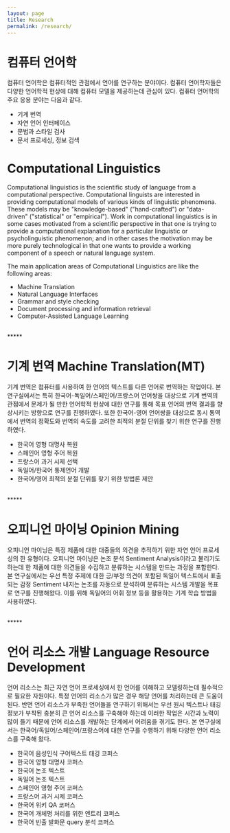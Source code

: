 ```yaml
---
layout: page
title: Research
permalink: /research/
---
```


# 컴퓨터 언어학
컴퓨터 언어학은 컴퓨터적인 관점에서 언어를 연구하는 분야이다. 컴퓨터 언어학자들은 다양한 언어학적 현상에 대해 컴퓨터 모델을 제공하는데 관심이 있다. 컴퓨터 언어학의 주요 응용 분야는 다음과 같다. 
* 기계 번역
* 자연 언어 인터페이스 
* 문법과 스타일 검사 
* 문서 프로세싱, 정보 검색

# Computational Linguistics
Computational linguistics is the scientific study of language from a computational perspective. Computational linguists are interested in providing computational models of various kinds of linguistic phenomena. These models may be "knowledge-based" ("hand-crafted") or "data-driven" ("statistical" or "empirical"). Work in computational linguistics is in some cases motivated from a scientific perspective in that one is trying to provide a computational explanation for a particular linguistic or psycholinguistic phenomenon; and in other cases the motivation may be more purely technological in that one wants to provide a working component of a speech or natural language system.  

The main application areas of Computational Linguistics are like the following areas:
* Machine Translation
* Natural Language Interfaces
* Grammar and style checking
* Document processing and information retrieval
* Computer-Assisted Language Learning

<br />
*****
<br />

# 기계 번역 Machine Translation(MT)
기계 번역은 컴퓨터를 사용하여 한 언어의 텍스트를 다른 언어로 번역하는 작업이다. 본 연구실에서는 특히 한국어-독일어/스페인어/프랑스어 언어쌍을 대상으로 기계 번역의 관점에서 문제가 될 만한 언어학적 현상에 대한 연구를 통해 목표 언어의 번역 결과를 향상시키는 방향으로 연구를 진행하였다. 또한 한국어-영어 언어쌍을 대상으로 동시 통역에서 번역의 정확도와 번역의 속도를 고려한 최적의 분절 단위를 찾기 위한 연구를 진행하였다. 
* 한국어 영형 대명사 복원
* 스페인어 영형 주어 복원
* 프랑스어 과거 시제 선택
* 독일어/한국어 통제언어 개발
* 한국어/영어 최적의 분절 단위를 찾기 위한 방법론 제안

<br />
*****
<br />

# 오피니언 마이닝 Opinion Mining
오피니언 마이닝은 특정 제품에 대한 대중들의 의견을 추적하기 위한 자연 언어 프로세싱의 한 유형이다. 오피니언 마이닝은 논조 분석 Sentiment Analysis이라고 불리기도 하는데 한 제품에 대한 의견들을 수집하고 분류하는 시스템을 만드는 과정을 포함한다. 본 연구실에서는 우선 특정 주제에 대한 긍/부정 의견이 포함된 독일어 텍스트에서 표출되는 감정 Sentiment 내지는 논조를 자동으로 분석하여 분류하는 시스템 개발을 목표로 연구를 진행해왔다. 이를 위해 독일어의 어휘 정보 등을 활용하는 기계 학습 방법을 사용하였다.

<br />
*****
<br />

# 언어 리소스 개발 Language Resource Development
 언어 리소스는 최근 자연 언어 프로세싱에서 한 언어를 이해하고 모델링하는데 필수적으로 필요한 자원이다. 특정 언어의 리소스가 많은 경우 해당 언어를 처리하는데 큰 도움이 된다. 반면 언어 리소스가 부족한 언어들을 연구하기 위해서는 우선 원시 텍스트나 태깅 정보가 부착된 충분히 큰 언어 리소스를 구축해야 하는데 이러한 작업은 시간과 노력이 많이 들기 때문에 언어 리소스를 개발하는 단계에서 어려움을 겪기도 한다. 본 연구실에서는 한국어/독일어/스페인어/프랑스어에 대한 연구를 수행하기 위해 다양한 언어 리소스를 구축해 왔다.
* 한국어 음성인식 구어텍스트 태깅 코퍼스
* 한국어 영형 대명사 코퍼스
* 한국어 논조 텍스트
* 독일어 논조 텍스트
* 스페인어 영형 주어 코퍼스
* 프랑스어 과거 시제 코퍼스
* 한국어 위키 QA 코퍼스
* 한국어 개체명 처리를 위한 엔트리 코퍼스
* 한국어 빈출 발화문 query 분석 코퍼스
